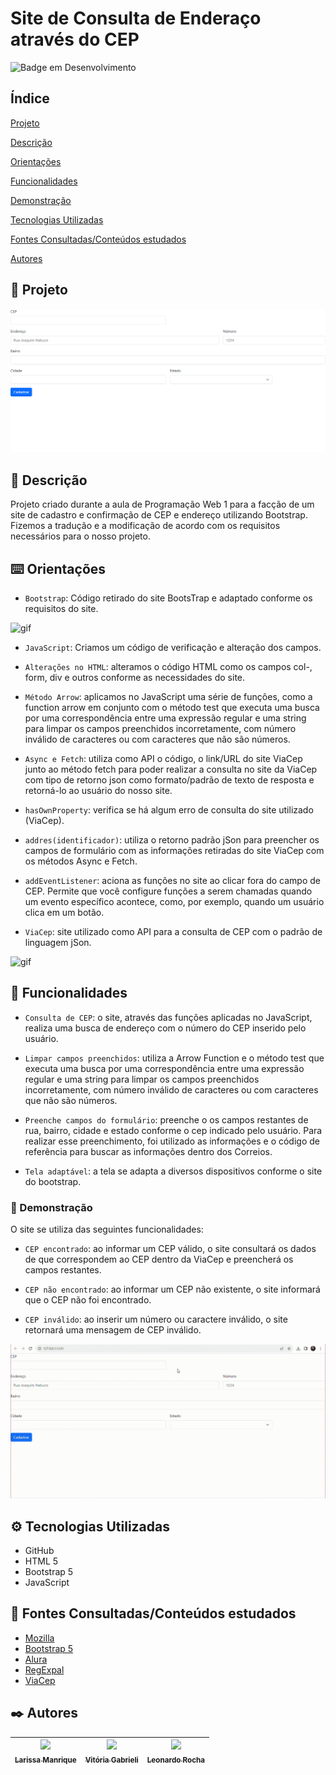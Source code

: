 # Site de Consulta de Enderaço através do CEP

![Badge em Desenvolvimento](http://img.shields.io/static/v1?label=STATUS&message=EM%20DESENVOLVIMENTO&color=GREEN&style=for-the-badge)

## Índice

[Projeto](https://github.com/vickieww/Projeto-CadEndereco#projeto)

[Descrição](https://github.com/vickieww/Projeto-CadEndereco/blob/main/README.md#descri%C3%A7%C3%A3o)

[Orientações](https://github.com/vickieww/Projeto-CadEndereco#orienta%C3%A7%C3%B5es)

[Funcionalidades](https://github.com/vickieww/Projeto-CadEndereco#-funcionalidades)

[Demonstração](https://github.com/vickieww/Projeto-CadEndereco/tree/main#-demonstra%C3%A7%C3%A3o)

[Tecnologias Utilizadas](https://github.com/vickieww/Projeto-CadEndereco/blob/main/README.md#tecnologias-utilizadas)

[Fontes Consultadas/Conteúdos estudados](https://github.com/vickieww/Projeto-CadEndereco#fontes-consultadasconte%C3%BAdos-estudados)

[Autores](https://github.com/vickieww/Projeto-CadEndereco#autores)


## 🚀 Projeto

![img](imgs/telaEnd.png)    


## 🎁 Descrição  

Projeto criado durante a aula de Programação Web 1 para a facção de um site de cadastro e confirmação de CEP e endereço utilizando Bootstrap. Fizemos a tradução e a modificação de acordo com os requisitos necessários para o nosso projeto. 

## ⌨️ Orientações




- `Bootstrap`: Código retirado do site BootsTrap e adaptado conforme os requisitos do site. 
 
 ![gif](imgs/telaBootstrap.gif)  


- `JavaScript`: Criamos um código de verificação e alteração dos campos.

- `Alterações no HTML`: alteramos o código HTML como os campos col-, form, div e outros conforme as necessidades do site.

- `Método Arrow`: aplicamos no JavaScript uma série de funções, como a function arrow em conjunto com o método test que executa uma busca por uma correspondência entre uma expressão regular e uma string para limpar os campos preenchidos incorretamente, com número inválido de caracteres ou com caracteres que não são números.
 
- `Async e Fetch`: utiliza como API o código, o link/URL do site ViaCep junto ao método fetch para poder realizar a consulta no site da ViaCep com tipo de retorno json como formato/padrão de texto de resposta e retorná-lo ao usuário do nosso site. 

- `hasOwnProperty`: verifica se há algum erro de consulta do site utilizado (ViaCep).

- `addres(identificador)`: utiliza o retorno padrão jSon para preencher os campos de formulário com as informações retiradas do site ViaCep com os métodos Async e Fetch.

- `addEventListener`: aciona as funções no site ao clicar fora do campo de CEP. Permite que você configure funções a serem chamadas quando um evento específico acontece, como, por exemplo, quando um usuário clica em um botão. 

- `ViaCep`: site utilizado como API para a consulta de CEP com o padrão de linguagem jSon.

![gif](imgs/viacep.gif)

## 🔧 Funcionalidades



- `Consulta de CEP`: o site, através das funções aplicadas no JavaScript, realiza uma busca de endereço com o número do CEP inserido pelo usuário.
  
- `Limpar campos preenchidos`: utiliza a Arrow Function e o método test que executa uma busca por uma correspondência entre uma expressão regular e uma string para limpar os campos preenchidos incorretamente, com número inválido de caracteres ou com caracteres que não são números.

- `Preenche campos do formulário`: preenche o os campos restantes de rua, bairro, cidade e estado conforme o cep indicado pelo usuário. Para realizar esse preenchimento, foi utilizado as informações e o código de referência para buscar as informações dentro dos Correios. 

- `Tela adaptável`: a tela se adapta a diversos dispositivos conforme o site do bootstrap.


### 📌 Demonstração

O site se utiliza das seguintes funcionalidades:

- `CEP encontrado`: ao informar um CEP válido, o site consultará os dados de que correspondem ao CEP dentro da ViaCep e preencherá os campos restantes.

- `CEP não encontrado`: ao informar um CEP não existente, o site informará que o CEP não foi encontrado.

- `CEP inválido`: ao inserir um número ou caractere inválido, o site retornará uma mensagem de CEP inválido.
  
![gif](imgs/telaJeto.gif)

## ⚙️ Tecnologias Utilizadas
- GitHub
- HTML 5
- Bootstrap 5
- JavaScript

## 📄 Fontes Consultadas/Conteúdos estudados

 * [Mozilla](https://developer.mozilla.org/pt-BR/docs/Learn/JavaScript/First_steps/Arrays)
 * [Bootstrap 5](https://getbootstrap.com/docs/5.3/forms/layout/)
 * [Alura](https://cursos.alura.com.br/forum/topico-array-130461)
 * [RegExpal](https://www.regexpal.com/)
 * [ViaCep](https://viacep.com.br/)

## ✒️ Autores

|  [<img loading="lazy" src="https://avatars.githubusercontent.com/u/127845865?v=4" width=115><br><sub>Larissa Manrique</sub>](https://github.com/larissassk) | [<img loading="lazy" src="https://avatars.githubusercontent.com/u/127845411?v=4" width=115><br><sub>Vitória Gabrieli </sub>](https://github.com/vickieww) | [<img loading="lazy" src="https://avatars.githubusercontent.com/u/86802310?v=4" width=115><br><sub>Leonardo Rocha </sub>](https://github.com/LeonardoRochaMarista) |
| :---: | :---: | :---: |


